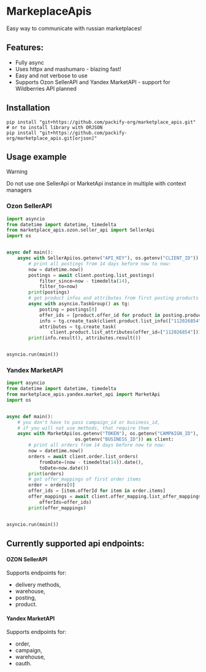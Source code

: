 # MarkeplaceApis

Easy way to communicate with russian marketplaces!

## Features:

* Fully async
* Uses httpx and mashumaro - blazing fast!
* Easy and not verbose to use
* Supports Ozon SellerAPI and Yandex MarketAPI - support for Wildberries API planned

## Installation

```
pip install "git+https://github.com/packify-org/marketplace_apis.git"
# or to install library with ORJSON 
pip install "git+https://github.com/packify-org/marketplace_apis.git[orjson]"
```

## Usage example

> [!WARNING]
> Do not use one SellerApi or MarketApi instance in multiple with context managers

### Ozon SellerAPI

```python
import asyncio
from datetime import datetime, timedelta
from marketplace_apis.ozon.seller_api import SellerApi
import os


async def main():
    async with SellerApi(os.getenv("API_KEY"), os.getenv("CLIENT_ID")) as client:
        # print all postings from 14 days before now to now:
        now = datetime.now()
        postings = await client.posting.list_postings(
            filter_since=now - timedelta(14),
            filter_to=now)
        print(postings)
        # get product infos and attributes from first posting products concurrently
        async with asyncio.TaskGroup() as tg:
            posting = postings[0]
            offer_ids = [product.offer_id for product in posting.products]
            info = tg.create_task(client.product.list_info(["112026854"]))
            attributes = tg.create_task(
                client.product.list_attributes(offer_id=["112026854"]))
        print(info.result(), attributes.result())


asyncio.run(main())
```

### Yandex MarketAPI

```python
import asyncio
from datetime import datetime, timedelta
from marketplace_apis.yandex.market_api import MarketApi
import os


async def main():
    # you don't have to pass campaign_id or business_id,
    # if you will not use methods, that require them
    async with MarketApi(os.getenv("TOKEN"), os.getenv("CAMPAIGN_ID"),
                         os.getenv("BUSINESS_ID")) as client:
        # print all orders from 14 days before now to now:
        now = datetime.now()
        orders = await client.order.list_orders(
            fromDate=(now - timedelta(14)).date(),
            toDate=now.date())
        print(orders)
        # get offer_mappings of first order items
        order = orders[0]
        offer_ids = [item.offerId for item in order.items]
        offer_mappings = await client.offer_mapping.list_offer_mappings(
            offerIds=offer_ids)
        print(offer_mappings)


asyncio.run(main())
```

## Currently supported api endpoints:

#### OZON SellerAPI

Supports endpoints for:

* delivery methods,
* warehouse,
* posting,
* product.

#### Yandex MarketAPI

Supports endpoints for:

* order,
* campaign,
* warehouse,
* oauth.
